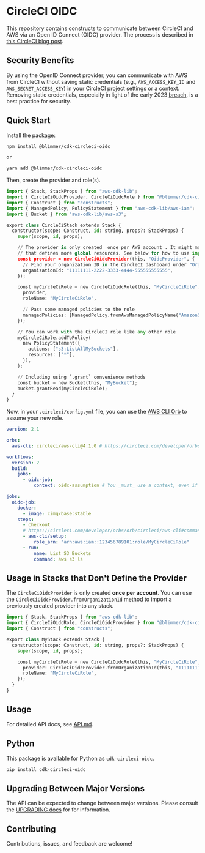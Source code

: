 # CircleCI OIDC

This repository contains constructs to communicate between CircleCI and AWS via an Open ID Connect (OIDC) provider. The
process is described in [this CircleCI blog post](https://circleci.com/blog/openid-connect-identity-tokens/).

## Security Benefits

By using the OpenID Connect provider, you can communicate with AWS from CircleCI without saving static credentials
(e.g., `AWS_ACCESS_KEY_ID` and `AWS_SECRET_ACCESS_KEY`) in your CircleCI project settings or a context. Removing static
credentials, especially in light of the early 2023 [breach](https://circleci.com/blog/jan-4-2023-incident-report/), is a
best practice for security.

## Quick Start

Install the package:

```bash
npm install @blimmer/cdk-circleci-oidc

or

yarn add @blimmer/cdk-circleci-oidc
```

Then, create the provider and role(s).

```python
import { Stack, StackProps } from "aws-cdk-lib";
import { CircleCiOidcProvider, CircleCiOidcRole } from "@blimmer/cdk-circleci-oidc";
import { Construct } from "constructs";
import { ManagedPolicy, PolicyStatement } from "aws-cdk-lib/aws-iam";
import { Bucket } from "aws-cdk-lib/aws-s3";

export class CircleCiStack extends Stack {
  constructor(scope: Construct, id: string, props?: StackProps) {
    super(scope, id, props);

    // The provider is only created _once per AWS account_. It might make sense to define this in a separate stack
    // that defines more global resources. See below for how to use import the provider in stacks that don't define it.
    const provider = new CircleCiOidcProvider(this, "OidcProvider", {
      // Find your organization ID in the CircleCI dashboard under "Organization Settings"
      organizationId: "11111111-2222-3333-4444-555555555555",
    });

    const myCircleCiRole = new CircleCiOidcRole(this, "MyCircleCiRole", {
      provider,
      roleName: "MyCircleCiRole",

      // Pass some managed policies to the role
      managedPolicies: [ManagedPolicy.fromAwsManagedPolicyName("AmazonS3ReadOnlyAccess")],
    });

    // You can work with the CircleCI role like any other role
    myCircleCiRole.addToPolicy(
      new PolicyStatement({
        actions: ["s3:ListAllMyBuckets"],
        resources: ["*"],
      }),
    );

    // Including using `.grant` convenience methods
    const bucket = new Bucket(this, "MyBucket");
    bucket.grantRead(myCircleCiRole);
  }
}
```

Now, in your `.circleci/config.yml` file, you can use the
[AWS CLI Orb](https://circleci.com/developer/orbs/orb/circleci/aws-cli) to assume your new role.

```yaml
version: 2.1

orbs:
  aws-cli: circleci/aws-cli@4.1.0 # https://circleci.com/developer/orbs/orb/circleci/aws-cli

workflows:
  version: 2
  build:
    jobs:
      - oidc-job:
          context: oidc-assumption # You _must_ use a context, even if it doesn't contain any secrets (see https://circleci.com/docs/openid-connect-tokens/#openid-connect-id-token-availability)

jobs:
  oidc-job:
    docker:
      - image: cimg/base:stable
    steps:
      - checkout
      # https://circleci.com/developer/orbs/orb/circleci/aws-cli#commands-setup
      - aws-cli/setup:
          role_arn: "arn:aws:iam::123456789101:role/MyCircleCiRole"
      - run:
          name: List S3 Buckets
          command: aws s3 ls
```

## Usage in Stacks that Don't Define the Provider

The `CircleCiOidcProvider` is only created **once per account**. You can use the
`CircleCiOidcProvider.fromOrganizationId` method to import a previously created provider into any stack.

```python
import { Stack, StackProps } from "aws-cdk-lib";
import { CircleCiOidcRole, CircleCiOidcProvider } from "@blimmer/cdk-circleci-oidc";
import { Construct } from "constructs";

export class MyStack extends Stack {
  constructor(scope: Construct, id: string, props?: StackProps) {
    super(scope, id, props);

    const myCircleCiRole = new CircleCiOidcRole(this, "MyCircleCiRole", {
      provider: CircleCiOidcProvider.fromOrganizationId(this, "11111111-2222-3333-4444-555555555555"),
      roleName: "MyCircleCiRole",
    });
  }
}
```

## Usage

For detailed API docs, see [API.md](/API.md).

## Python

This package is available for Python as `cdk-circleci-oidc`.

```bash
pip install cdk-circleci-oidc
```

## Upgrading Between Major Versions

The API can be expected to change between major versions. Please consult the [UPGRADING docs](/UPGRADING.md) for for
information.

## Contributing

Contributions, issues, and feedback are welcome!
